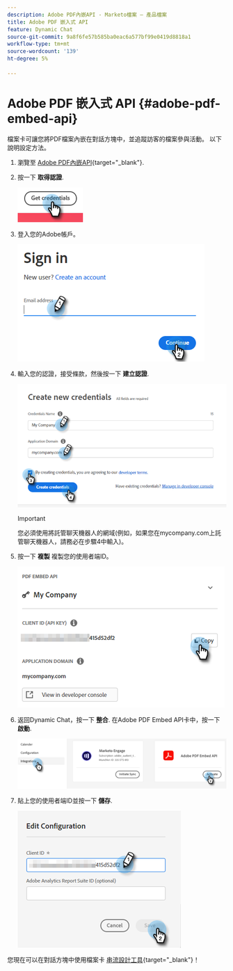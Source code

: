 ```yaml
---
description: Adobe PDF內嵌API - Marketo檔案 — 產品檔案
title: Adobe PDF 嵌入式 API
feature: Dynamic Chat
source-git-commit: 9a8f6fe57b585ba0eac6a577bf99e0419d8818a1
workflow-type: tm+mt
source-wordcount: '139'
ht-degree: 5%

---
```


# Adobe PDF 嵌入式 API {#adobe-pdf-embed-api}

檔案卡可讓您將PDF檔案內嵌在對話方塊中，並追蹤訪客的檔案參與活動。 以下說明設定方法。

1. 瀏覽至 [Adobe PDF內嵌API](https://udp.adobe.io/document-services/apis/pdf-embed/){target="_blank"}.

1. 按一下 **取得認證**.

   ![](assets/adobe-pdf-embed-api-1.png)

1. 登入您的Adobe帳戶。

   ![](assets/adobe-pdf-embed-api-2.png)

1. 輸入您的認證，接受條款，然後按一下 **建立認證**.

   ![](assets/adobe-pdf-embed-api-3.png)

   >[!IMPORTANT]
   >
   >您必須使用將託管聊天機器人的網域(例如，如果您在mycompany.com上託管聊天機器人，請務必在步驟4中輸入)。

1. 按一下 **複製** 複製您的使用者端ID。

   ![](assets/adobe-pdf-embed-api-4.png)

1. 返回Dynamic Chat，按一下 **整合**. 在Adobe PDF Embed API卡中，按一下 **啟動**.

   ![](assets/adobe-pdf-embed-api-5.png)

1. 貼上您的使用者端ID並按一下 **儲存**.

   ![](assets/adobe-pdf-embed-api-6.png)

您現在可以在對話方塊中使用檔案卡 [串流設計工具](/help/marketo/product-docs/demand-generation/dynamic-chat/automated-chat/stream-designer.md){target="_blank"}！

